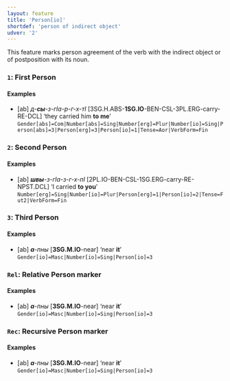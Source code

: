 ```yaml
---
layout: feature
title: 'Person[io]'
shortdef: 'person of indirect object'
udver: '2'
---
```


This feature marks person agreement of the verb with the indirect object or of postposition with its noun.

### <a name="1">`1`</a>: First Person

#### Examples

* [ab] _д-<b>сы</b>-з-гIа-р-г-х-тI_ [3SG.H.ABS-<b>1SG.IO</b>-BEN-CSL-3PL.ERG-carry-RE-DCL] ‘they carried him <b>to me</b>’ `Gender[abs]=Com|Number[abs]=Sing|Number[erg]=Plur|Number[io]=Sing|Person[abs]=3|Person[erg]=3|Person[io]=1|Tense=Aor|VerbForm=Fin`

### <a name="2">`2`</a>: Second Person

#### Examples

* [ab] _<b>швы</b>-з-гIа-з-г-х-пI_ [2PL.IO-BEN-CSL-1SG.ERG-carry-RE-NPST.DCL] ‘I carried <b>to you</b>’ `Number[erg]=Sing|Number[io]=Plur|Person[erg]=1|Person[io]=2|Tense=Fut2|VerbForm=Fin`

### <a name="3">`3`</a>: Third Person

#### Examples

* [ab] _<b>а</b>-пны_ [<b>3SG.M.IO</b>-near] ‘near <b>it</b>’ `Gender[io]=Masc|Number[io]=Sing|Person[io]=3`

### <a name="Rel">`Rel`</a>: Relative Person marker

#### Examples

* [ab] _<b>а</b>-пны_ [<b>3SG.M.IO</b>-near] ‘near <b>it</b>’ `Gender[io]=Masc|Number[io]=Sing|Person[io]=3`

### <a name="Rec">`Rec`</a>: Recursive Person marker

#### Examples

* [ab] _<b>а</b>-пны_ [<b>3SG.M.IO</b>-near] ‘near <b>it</b>’ `Gender[io]=Masc|Number[io]=Sing|Person[io]=3`

